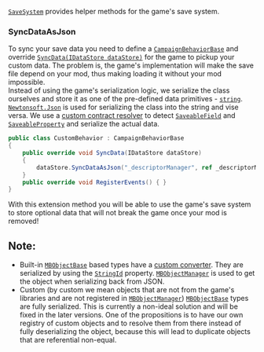 [``SaveSystem``](xref:Bannerlord.ButterLib.SaveSystem) provides helper methods for the game's save system.   

### SyncDataAsJson
To sync your save data you need to define a [``CampaignBehaviorBase``](xref:TaleWorlds.CampaignSystem.CampaignBehaviorBase) and override [``SyncData(IDataStore dataStore)``](xref:TaleWorlds.CampaignSystem.CampaignBehaviorBase#collapsible-TaleWorlds_CampaignSystem_CampaignBehaviorBase_SyncData_TaleWorlds_CampaignSystem_IDataStore_) for the game to pickup your custom data. The problem is, the game's implementation will make the save file depend on your mod, thus making loading it without your mod impossible.  
Instead of using the game's serialization logic, we serialize the class ourselves and store it as one of the pre-defined data primitives - [``string``](xref:System.String).  
[``Newtonsoft.Json``](https://github.com/JamesNK/Newtonsoft.Json) is used for serializing the class into the string and vise versa. We use a [custom contract resolver](xref:Bannerlord.ButterLib.SaveSystem.TaleWorldsContractResolver) to detect [``SaveableField``](xref:TaleWorlds.SaveSystem.SaveableFieldAttribute) and [``SaveableProperty``](xref:TaleWorlds.SaveSystem.SaveablePropertyAttribute) and serialize the actual data.  
```csharp
public class CustomBehavior : CampaignBehaviorBase
{
    public override void SyncData(IDataStore dataStore)
    {
        dataStore.SyncDataAsJson("_descriptorManager", ref _descriptorManager);
    }
    public override void RegisterEvents() { }
}
```
With this extension method you will be able to use the game's save system to store optional data that will not break the game once your mod is removed!
  
## Note:
* Built-in [``MBObjectBase``](xref:TaleWorlds.ObjectSystem.MBObjectBase) based types have a [custom converter](xref:Bannerlord.ButterLib.SaveSystem.MBObjectBaseConverter). They are serialized by using the [``StringId``](xref:TaleWorlds.ObjectSystem.MBObjectBase#TaleWorlds_ObjectSystem_MBObjectBase_StringId) property. [``MBObjectManager``](xref:TaleWorlds.ObjectSystem.MBObjectManager) is used to get the object when serializing back from JSON.
* Custom (by custom we mean objects that are not from the game's libraries and are not registered in [``MBObjectManager``](xref:TaleWorlds.ObjectSystem.MBObjectManager)) [``MBObjectBase``](xref:TaleWorlds.ObjectSystem.MBObjectBase) types are fully serialized. This is currently a non-ideal solution and will be fixed in the later versions. One of the propositions is to have our own registry of custom objects and to resolve them from there instead of fully deserializing the object, because this will lead to duplicate objects that are referential non-equal.
